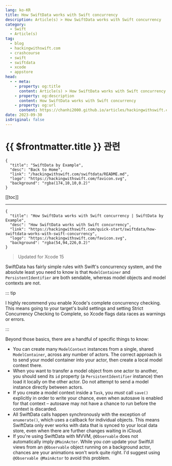 ```yaml
---
lang: ko-KR
title: How SwiftData works with Swift concurrency
description: Article(s) > How SwiftData works with Swift concurrency
category:
  - Swift
  - Article(s)
tag: 
  - blog
  - hackingwithswift.com
  - crashcourse
  - swift
  - swiftdata
  - xcode
  - appstore
head:
  - - meta:
    - property: og:title
      content: Article(s) > How SwiftData works with Swift concurrency
    - property: og:description
      content: How SwiftData works with Swift concurrency
    - property: og:url
      content: https://chanhi2000.github.io/articles/hackingwithswift.com/swiftdata/how-swiftdata-works-with-swift-concurrency.html
date: 2023-09-30
isOriginal: false
---
```


# {{ $frontmatter.title }} 관련

```component VPCard
{
  "title": "SwiftData by Example",
  "desc": "Back to Home",
  "link": "/hackingwithswift.com/swiftdata/README.md",
  "logo": "https://hackingwithswift.com/favicon.svg",
  "background": "rgba(174,10,10,0.2)"
}
```

[[toc]]

---

```component VPCard
{
  "title": "How SwiftData works with Swift concurrency | SwiftData by Example",
  "desc": "How SwiftData works with Swift concurrency",
  "link": "https://hackingwithswift.com/quick-start/swiftdata/how-swiftdata-works-with-swift-concurrency", 
  "logo": "https://hackingwithswift.com/favicon.svg",
  "background": "rgba(54,94,226,0.2)"
}
```

> Updated for Xcode 15

SwiftData has fairly simple rules with Swift's concurrency system, and the absolute least you need to know is that `ModelContainer` and `PersistentIdentifier` are both sendable, whereas model objects and model contexts are not.

::: tip

I highly recommend you enable Xcode's complete concurrency checking. This means going to your target's build settings and setting Strict Concurrency Checking to Complete, so Xcode flags data races as warnings or errors.

:::

Beyond those basics, there are a handful of specific things to know:

- You can create many `ModelContext` instances from a single, shared `ModelContainer`, across any number of actors. The correct approach is to send your model container into your actor, then create a local model context there.
- When you want to transfer a model object from one actor to another, you should send its `id` property (a `PersistentIdentifier` instance) then load it locally on the other actor. Do not attempt to send a model instance directly between actors.
- If you create a model context inside a `Task`, you *must* call `save()` explicitly in order to write your chance, even when autosave is enabled for that context – autosave may not have a chance to run before the context is discarded.
- All SwiftData calls happen synchronously with the exception of `enumerate()`, which uses a callback for individual objects. This means SwiftData only ever works with data that is synced to your local data store, even when there are further changes waiting in iCloud.
- If you're using SwiftData with MVVM, `@Observable` does not automatically imply `@MainActor`. While you *can* update your SwiftUI views from an `@Observable` object running on a background actor, chances are your animations won't work quite right. I'd suggest using `@Observable @MainActor` to avoid this problem.

